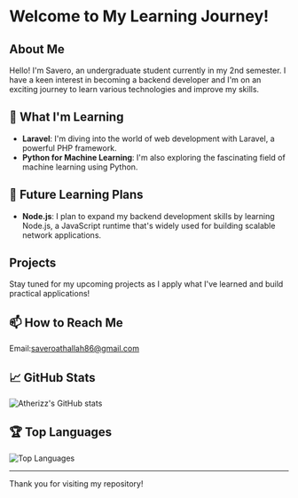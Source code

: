 # Welcome to My Learning Journey!

## About Me
Hello! I'm Savero, an undergraduate student currently in my 2nd semester. I have a keen interest in becoming a backend developer and I'm on an exciting journey to learn various technologies and improve my skills.

## 🌱 What I'm Learning
- **Laravel**: I'm diving into the world of web development with Laravel, a powerful PHP framework.
- **Python for Machine Learning**: I'm also exploring the fascinating field of machine learning using Python.

## 👀 Future Learning Plans
- **Node.js**: I plan to expand my backend development skills by learning Node.js, a JavaScript runtime that's widely used for building scalable network applications.

## Projects
Stay tuned for my upcoming projects as I apply what I've learned and build practical applications!

## 📫 How to Reach Me
Email:saveroathallah86@gmail.com

## 📈 GitHub Stats
![Atherizz's GitHub stats](https://github-readme-stats.vercel.app/api?username=Atherizz&show_icons=true&theme=radical)

## 🏆 Top Languages
![Top Languages](https://github-readme-stats.vercel.app/api/top-langs/?username=Atherizz&layout=compact&theme=radical)


---

Thank you for visiting my repository!
<!--
**Atherizz/Atherizz** is a ✨ _special_ ✨ repository because its `README.md` (this file) appears on your GitHub profile.

Here are some ideas to get you started:

- 🔭 I’m currently working on ...
- 🌱 I’m currently learning ...
- 👯 I’m looking to collaborate on ...
- 🤔 I’m looking for help with ...
- 💬 Ask me about ...
- 📫 How to reach me: ...
- 😄 Pronouns: ...
- ⚡ Fun fact: ...
-->
